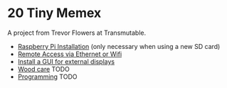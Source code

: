 # 20 Tiny Memex

A project from Trevor Flowers at Transmutable.

- [Raspberry Pi Installation](./INSTALLATION.md) (only necessary when using a new SD card)
- [Remote Access via Ethernet or Wifi](./LOGIN.md)
- [Install a GUI for external displays](./UPGRADE_FROM_LITE_TO_DESKTOP.md)
- [Wood care](./WOOD_CARE.md) TODO
- [Programming](./PROGRAMMING.md) TODO

